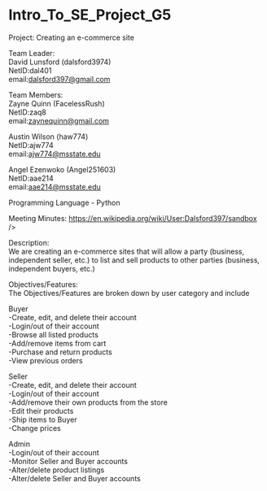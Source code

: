 # Intro_To_SE_Project_G5

Project: Creating an e-commerce site

Team Leader:<br />
David Lunsford  (dalsford3974)<br />
NetID:dal401 <br />
email:dalsford397@gmail.com<br />


Team Members:<br />
Zayne Quinn (FacelessRush)<br />
NetID:zaq8<br />
email:zaynequinn@gmail.com<br />

Austin Wilson (haw774)<br />
NetID:ajw774<br />
email:ajw774@msstate.edu<br />

Angel Ezenwoko (Angel251603)<br />
NetID:aae214<br />
email:aae214@msstate.edu<br />

Programming Language - Python<br />

Meeting Minutes: https://en.wikipedia.org/wiki/User:Dalsford397/sandbox />

Description:<br />
We are creating an e-commerce sites that will allow a party (business, independent seller, etc.) to list and sell products to other parties (business, independent buyers, etc.)<br />

Objectives/Features:<br />
The Objectives/Features are broken down by user category and include<br />

Buyer<br />
-Create, edit, and delete their account<br />
-Login/out of their account<br />
-Browse all listed products<br />
-Add/remove items from cart<br />
-Purchase and return products<br />
-View previous orders<br />

Seller<br />
-Create, edit, and delete their account<br />
-Login/out of their account<br />
-Add/remove their own products from the store<br />
-Edit their products<br />
-Ship items to Buyer<br />
-Change prices<br />

Admin<br />
-Login/out of their account<br />
-Monitor Seller and Buyer accounts<br />
-Alter/delete product listings<br />
-Alter/delete Seller and Buyer accounts<br />
